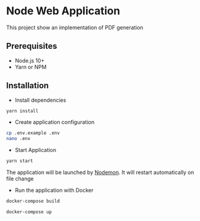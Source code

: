 # Node Web Application

This project show an implementation of PDF generation

## Prerequisites
- Node.js 10+
- Yarn or NPM

## Installation
- Install dependencies
```bash
yarn install
```

- Create application configuration
```bash
cp .env.example .env
nano .env
```

- Start Application
```bash
yarn start
```

The application will be launched by [Nodemon](https://nodemon.com). It will restart automatically on file change


- Run the application with Docker
```bash
docker-compose build

docker-compose up
```

